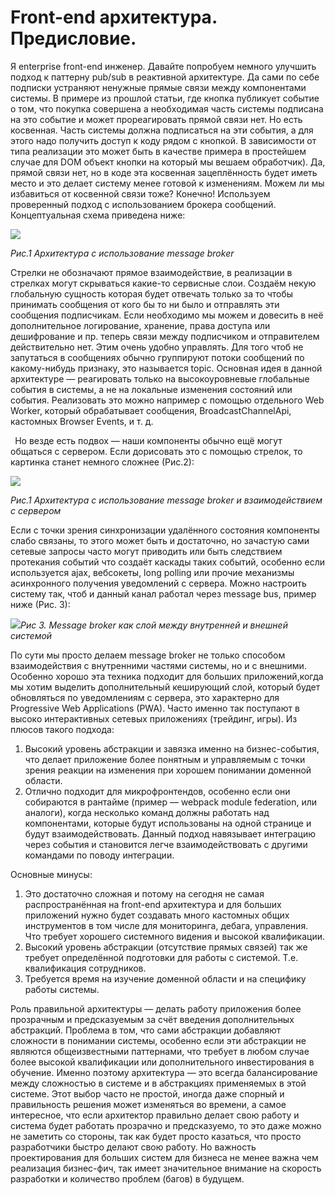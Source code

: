 ﻿# **Front-end архитектура. Предисловие.**
Я enterprise front-end инженер. Давайте попробуем немного улучшить подход к паттерну pub/sub в реактивной архитектуре. Да сами по себе подписки устраняют ненужные прямые связи между компонентами системы. В примере из прошлой статьи, где кнопка публикует событие о том, что покупка совершена а необходимая часть системы подписана на это событие и может прореагировать прямой связи нет. Но есть косвенная. Часть системы должна подписаться на эти события, а для этого надо получить доступ к коду рядом с кнопкой. В зависимости от типа реализации это может быть в качестве примера в простейшем случае для DOM объект кнопки на который мы вешаем обработчик). Да, прямой связи нет, но в коде эта косвенная зацеплённость будет иметь место и это делает систему менее готовой к изменениям. Можем ли мы избавиться от косвенной связи тоже? Конечно! Используем проверенный подход с использованием брокера сообщений. Концептуальная схема приведена ниже:

![](Aspose.Words.71c0c016-335c-4989-897e-6ae09be7979a.001.png)

*Рис.1 Архитектура с использование message broker*



Стрелки не обозначают прямое взаимодействие, в реализации в стрелках могут скрываться какие-то сервисные слои. Создаём некую глобальную сущность которая будет отвечать только за то чтобы принимать сообщения от кого бы то ни было и отправлять эти сообщения подписчикам. Если необходимо мы можем и довесить в неё дополнительное логирование, хранение, права доступа или дешифрование и пр. теперь связи между подписчиком и отправителем действительно нет. Этим очень удобно управлять. Для того чтоб не запутаться в сообщениях обычно группируют потоки сообщений по какому-нибудь признаку, это называется topic. Основная идея в данной архитектуре — реагировать только на высокоуровневые глобальные события в системы, а не на локальные изменения состояний или события. Реализовать это можно например с помощью отдельного Web Worker, который обрабатывает сообщения, BroadcastChannelApi, кастомных Browser Events, и т. д.

` `Но везде есть подвох — наши компоненты обычно ещё могут общаться с сервером. Если дорисовать это с помощью стрелок, то картинка станет немного сложнее (Рис.2):

![](Aspose.Words.71c0c016-335c-4989-897e-6ae09be7979a.002.png)

*Рис.1 Архитектура с использование message broker и взаимодействием с сервером*

Если с точки зрения синхронизации удалённого состояния компоненты слабо связаны, то этого может быть и достаточно, но зачастую сами сетевые запросы часто могут приводить или быть следствием протекания событий что создаёт каскады таких событий, особенно если используется ajax, вебсокеты, long polling или прочие механизмы асинхронного получения уведомлений с сервера. Можно настроить систему так, чтоб и данный канал работал через message bus, пример ниже (Рис. 3):

![](Aspose.Words.71c0c016-335c-4989-897e-6ae09be7979a.003.png)*Рис 3. Message broker как слой между внутренней и внешней системой*

По сути мы просто делаем message broker не только способом взаимодействия с внутренними частями системы, но и с внешними. Особенно хорошо эта техника подходит для больших приложений,когда мы хотим выделить дополнительный кеширующий слой, который будет обновляться по уведомлениям с сервера, это характерно для Progressive Web Applications (PWA). Часто именно так поступают в высоко интерактивных сетевых приложениях (трейдинг, игры). Из плюсов такого подхода:

1. Высокий уровень абстракции и завязка именно на бизнес-события, что делает приложение более понятным и управляемым с точки зрения реакции на изменения при хорошем понимании доменной области.
1. Отлично подходит для микрофронтендов, особенно если они собираются в рантайме (пример — webpack module federation, или аналоги), когда несколько команд должны работать над компонентами, которые будут использованы на одной странице и будут взаимодействовать. Данный подход навязывает интеграцию через события и становится  легче взаимодействовать с другими командами по поводу интеграции.

Основные минусы:

1. Это достаточно сложная и потому на сегодня не самая распространённая на front-end архитектура и для больших приложений нужно будет создавать много кастомных общих инструментов в том числе для мониторинга, дебага, управления. Что требует хорошего системного видения и высокой квалификации.
1. Высокий уровень абстракции (отсутствие прямых связей) так же требует определённой подготовки для работы с системой. Т.е. квалификация сотрудников.
1. Требуется время на изучение доменной области и на специфику работы системы.

Роль правильной архитектуры — делать работу приложения более прозрачным и предсказуемым за счёт введения дополнительных абстракций. Проблема в том, что сами абстракции добавляют сложности в понимании системы, особенно если эти абстракции не являются общеизвестными паттернами, что требует в любом случае более высокой квалификации или дополнительного инвестирования в обучение. Именно поэтому архитектура — это всегда балансирование между сложностью в системе и в абстракциях применяемых в этой системе. Этот выбор часто не простой, иногда даже спорный и правильность решения может изменяться во времени, а самое интересное, что если архитектор правильно делает свою работу и система будет работать прозрачно и предсказуемо, то это даже можно не заметить со стороны, так как будет просто казаться, что просто разработчики быстро делают свою работу. Но важность проектирования для больших систем для бизнеса не менее важна чем реализация бизнес-фич, так имеет значительное внимание на скорость разработки и количество проблем (багов) в будущем.
